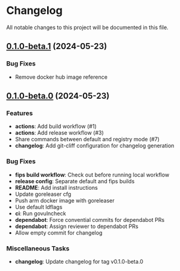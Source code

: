 # Changelog

All notable changes to this project will be documented in this file.

## [0.1.0-beta.1] (2024-05-23)

### Bug Fixes

- Remove docker hub image reference

## [0.1.0-beta.0] (2024-05-23)

### Features

- **actions**: Add build workflow (#1)
- **actions**: Add release workflow (#3)
- Share commands between default and registry mode (#7)
- **changelog**: Add git-cliff configuration for changelog generation

### Bug Fixes

- **fips build workflow**: Check out before running local workflow
- **release config**: Separate default and fips builds
- **README**: Add install instructions
- Update goreleaser cfg
- Push arm docker image with goreleaser
- Use default ldflags
- **ci**: Run govulncheck
- **dependabot**: Force convential commits for dependabot PRs
- **dependabot**: Assign reviewer to dependabot PRs
- Allow empty commit for changelog

### Miscellaneous Tasks

- **changelog**: Update changelog for tag v0.1.0-beta.0

[0.1.0-beta.1]: https://github.com/act3-ai/hops/compare/v0.1.0-beta.0..v0.1.0-beta.1
[0.1.0-beta.0]: https://github.com/act3-ai/hops/tree/v0.1.0-beta.0

